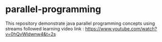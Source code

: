 # parallel-programming
This repository demonstrate java parallel programming concepts using streams 
followed learning video link :  https://www.youtube.com/watch?v=0hQvWIdwnw4&t=2s 

